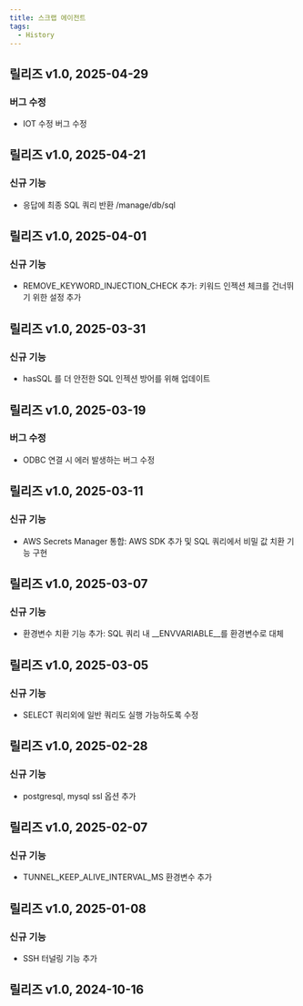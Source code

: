 ```yaml
---
title: 스크랩 에이전트
tags:
  - History
---
```


## 릴리즈 v1.0, 2025-04-29
### 버그 수정
* IOT 수정 버그 수정

## 릴리즈 v1.0, 2025-04-21
### 신규 기능
* 응답에 최종 SQL 쿼리 반환 /manage/db/sql

## 릴리즈 v1.0, 2025-04-01
### 신규 기능
* REMOVE_KEYWORD_INJECTION_CHECK 추가: 키워드 인젝션 체크를 건너뛰기 위한 설정 추가

## 릴리즈 v1.0, 2025-03-31
### 신규 기능
* hasSQL 를 더 안전한 SQL 인젝션 방어를 위해 업데이트

## 릴리즈 v1.0, 2025-03-19
### 버그 수정
* ODBC 연결 시 에러 발생하는 버그 수정

## 릴리즈 v1.0, 2025-03-11
### 신규 기능
* AWS Secrets Manager 통합: AWS SDK 추가 및 SQL 쿼리에서 비밀 값 치환 기능 구현

## 릴리즈 v1.0, 2025-03-07
### 신규 기능
* 환경변수 치환 기능 추가: SQL 쿼리 내 __ENVVARIABLE__를 환경변수로 대체

## 릴리즈 v1.0, 2025-03-05
### 신규 기능
* SELECT 쿼리외에 일반 쿼리도 실행 가능하도록 수정

## 릴리즈 v1.0, 2025-02-28
### 신규 기능
* postgresql, mysql ssl 옵션 추가

## 릴리즈 v1.0, 2025-02-07
### 신규 기능
* TUNNEL_KEEP_ALIVE_INTERVAL_MS 환경변수 추가

## 릴리즈 v1.0, 2025-01-08
### 신규 기능
* SSH 터널링 기능 추가

## 릴리즈 v1.0, 2024-10-16
